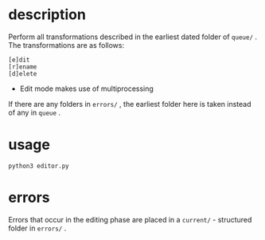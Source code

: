 # description
Perform all transformations described in the earliest dated folder of `queue/` .  
The transformations are as follows:  
```
[e]dit
[r]ename
[d]elete
```
* Edit mode makes use of multiprocessing

If there are any folders in `errors/` , the earliest folder here is taken instead of any in `queue` .  

# usage
```
python3 editor.py 
```

# errors
Errors that occur in the editing phase are placed in a `current/` - structured folder in `errors/` .

